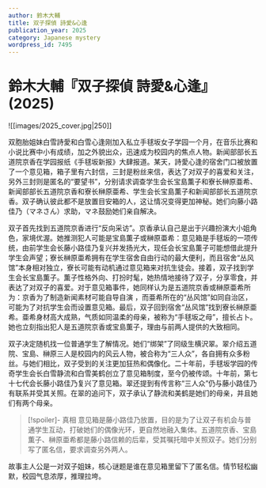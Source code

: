 ```yaml
---
author: 鈴木大輔
title: 双子探偵 詩愛&心逢
publication_year: 2025
category: Japanese mystery
wordpress_id: 7495
---
```


# 鈴木大輔『双子探偵 詩愛&心逢』(2025)

![[images/2025_cover.jpg|250]]

 双胞胎姐妹白雪詩愛和白雪心逢刚加入私立手毬坂女子学园一个月，在音乐比赛和小说比赛中小有成绩，加之外貌出众，迅速成为校园内的焦点人物。新闻部部长五道院京香在学园报纸《手毬坂新报》大肆报道。某天，詩愛心逢的宿舍门口被放置了一个意见箱，箱子里有六封信，三封是粉丝来信，表达了对双子的喜爱和关注，另外三封则是匿名的“要望书”，分别请求调查学生会长宝島薫子和寮长榊原亜希、新闻部部长五道院京香和寮长榊原亜希、学生会长宝島薫子和新闻部部长五道院京香。双子确认彼此都不是放置目安箱的人，这让情况变得更加神秘。她们向藤小路佳乃（マネさん）求助，マネ鼓励她们亲自解决。

 双子首先找到五道院京香进行“反向采访”。京香承认自己是出于兴趣扮演大小姐角色，家境优渥。她推测犯人可能是宝島薫子或榊原亜希：意见箱是手毬坂的一项传统，由前学生会长藤小路佳乃复兴并发扬光大，现任会长宝島薫子可能想借此提升学生会声望；寮长榊原亜希拥有在学生宿舍自由行动的最大便利，而且宿舍“丛风馆”本身相对独立，寮长可能有动机通过意见箱来对抗生徒会。接着，双子找到学生会长宝島薫子。薫子性格外向、打扮时髦，她热情地接待了双子，分享零食，并表达了对双子的喜爱。对于意见箱事件，她同样认为是五道院京香或榊原亜希所为：京香为了制造新闻素材可能自导自演 ，而亜希所在的“丛风馆”如同自治区，可能为了对抗学生会而设置意见箱。最后，双子回到宿舍“丛风馆”找到寮长榊原亜希。亜希身材高大成熟，气质如同温柔的母亲，被称为“手毬坂之母”，擅长占卜。她也立刻指出犯人是五道院京香或宝島薫子，理由与前两人提供的大致相同。

双子决定随机找一位普通学生了解情况。她们“绑架”了同级生横沢翠。翠介绍五道院、宝島、榊原三人是校园内的风云人物，被合称为“三人众”，各自拥有众多粉丝。与她们相比，双子受到的关注更加狂热和偶像化。二十年前，手毬坂学园的传奇学生会长白雪静流和白雪美鹤创立了意见箱制度，至今仍被传颂。十年前，第七十七代会长藤小路佳乃复兴了意见箱。翠还提到有传言称“三人众”仍与藤小路佳乃有联系并受其关照。在翠的追问下，双子承认了静流和美鹤是她们的母亲，并且她们有两个母亲。

> [!spoiler]- 真相
> 意见箱是藤小路佳乃放置，目的是为了让双子有机会与普通学生互动，打破她们的偶像光环，更自然地融入集体。五道院京香、宝島薫子、榊原亜希都是藤小路信赖的后辈，受其嘱托暗中关照双子。她们分别写了匿名信，要求调查另外两人。

故事主人公是一对双子姐妹，核心谜题是谁在意见箱里留下了匿名信。情节轻松幽默，校园气息浓厚，推理拉垮。